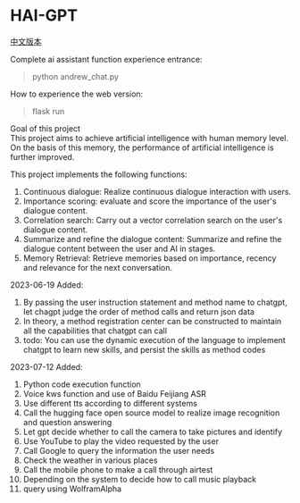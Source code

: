 # HAI-GPT
[中文版本](README.md)

Complete ai assistant function experience entrance:
> python andrew_chat.py

How to experience the web version:
> flask run

Goal of this project  
This project aims to achieve artificial intelligence with human memory level. On the basis of this memory, the performance of artificial intelligence is further improved.


This project implements the following functions:

1. Continuous dialogue: Realize continuous dialogue interaction with users.
2. Importance scoring: evaluate and score the importance of the user's dialogue content.
3. Correlation search: Carry out a vector correlation search on the user's dialogue content.
4. Summarize and refine the dialogue content: Summarize and refine the dialogue content between the user and AI in stages.
5. Memory Retrieval: Retrieve memories based on importance, recency and relevance for the next conversation.

2023-06-19 Added:
1. By passing the user instruction statement and method name to chatgpt, let chagpt judge the order of method calls and return json data
2. In theory, a method registration center can be constructed to maintain all the capabilities that chatgpt can call  
3. todo: You can use the dynamic execution of the language to implement chatgpt to learn new skills, and persist the skills as method codes

2023-07-12 Added:
1. Python code execution function
2. Voice kws function and use of Baidu Feijiang ASR
3. Use different tts according to different systems
4. Call the hugging face open source model to realize image recognition and question answering
5. Let gpt decide whether to call the camera to take pictures and identify
6. Use YouTube to play the video requested by the user
7. Call Google to query the information the user needs
8. Check the weather in various places
9. Call the mobile phone to make a call through airtest
10. Depending on the system to decide how to call music playback
11. query using WolframAlpha